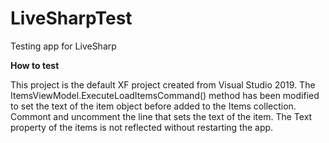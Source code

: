 # LiveSharpTest
Testing app for LiveSharp

**How to test**

This project is the default XF project created from Visual Studio 2019. The ItemsViewModel.ExecuteLoadItemsCommand() method has been modified to set the text of the item object before added to the Items collection. Commont and uncomment the line that sets the text of the item. The Text property of the items is not reflected without restarting the app. 
